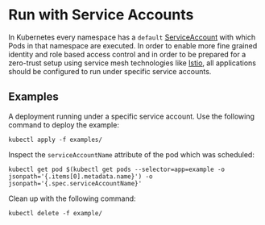 # Run with Service Accounts

In Kubernetes every namespace has a `default` [ServiceAccount](https://kubernetes.io/docs/tasks/configure-pod-container/configure-service-account/) with which Pods in that namespace are executed. In order to enable more fine grained identity and role based access control and in order to be prepared for a zero-trust setup using service mesh technologies like [Istio](https://istio.io/), all applications should be configured to run under specific service accounts.

## Examples

A deployment running under a specific service account. Use the following command to deploy the example:

```shell
kubectl apply -f examples/
```

Inspect the `serviceAccountName` attribute of the pod which was scheduled:

```shell
kubectl get pod $(kubectl get pods --selector=app=example -o jsonpath='{.items[0].metadata.name}') -o jsonpath='{.spec.serviceAccountName}'
```

Clean up with the following command:

```shell
kubectl delete -f example/
```
